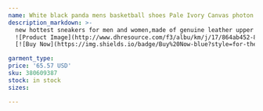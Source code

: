 ```yaml
---
name: White black panda mens basketball shoes Pale Ivory Canvas photon dust reverse brazil grey fog argon blue triple pink UNC valentines day low
description_markdown: >-
  new hottest sneakers for men and women,made of genuine leather upper and durable rubber outsole to ensure the comfort and durability of shoes.Perfect details and shape distinguish from other sellers. Top quality fashion sneakers come wiht , a pair of socks,bracelet,as gifts for you.The shoes are the same as the following actual photos shown.Shoes size range from US 5.5-11,EUR 36-45,UK 3-10.Fashionable appearance design sneakers fit for every day wear. These shoes come without box,if you need box,contact us.New arrival colorways of these sneakers: white gum, reverse brazil etc. More colors are on the way.Welcom to visit our homepage to get more other style of sneakers and fashion shoes..syi
  ![Product Image](http://www.dhresource.com/f3/albu/km/j/17/864ab452-810c-4152-beb0-3b8681a2ffaa.jpg)
  [![Buy Now](https://img.shields.io/badge/Buy%20Now-blue?style=for-the-badge&logo=none)](https://www.jdoqocy.com/click-100820740-14451685?url=http%3A%2F%2Fwww.dhgate.com%2Fproduct%2Fadidas-originals-superstar-rainbow-new-low-cmw-1%2F380609387.html)

garment_type:
price: '65.57 USD'
sku: 380609387
stock: in stock
sizes:

---
```

